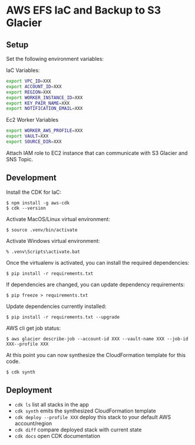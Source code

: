 # AWS EFS IaC and Backup to S3 Glacier

## Setup

Set the following environment variables:

IaC Variables:

```bash
export VPC_ID=XXX
export ACCOUNT_ID=XXX
export REGION=XXX
export WORKER_INSTANCE_ID=XXX
export KEY_PAIR_NAME=XXX
export NOTIFICATION_EMAIL=XXX
```

Ec2 Worker Variables

```bash
export WORKER_AWS_PROFILE=XXX
export VAULT=XXX
export SOURCE_DIR=XXX
```

Attach IAM role to EC2 instance that can communicate with S3 Glacier and SNS Topic.

## Development

Install the CDK for IaC:

```
$ npm install -g aws-cdk
$ cdk --version
```

Activate MacOS/Linux virtual environment:

```
$ source .venv/bin/activate
```

Activate Windows virtual environment:

```
% .venv\Scripts\activate.bat
```

Once the virtualenv is activated, you can install the required dependencies:

```
$ pip install -r requirements.txt
```

If dependencies are changed, you can update dependency requirements:

```
$ pip freeze > requirements.txt
```

Update dependencies currently installed:

```
$ pip install -r requirements.txt --upgrade
```

AWS cli get job status:

```
$ aws glacier describe-job --account-id XXX --vault-name XXX --job-id XXX--profile XXX
```

At this point you can now synthesize the CloudFormation template for this code.

```
$ cdk synth
```

## Deployment

* `cdk ls`                         list all stacks in the app
* `cdk synth`                      emits the synthesized CloudFormation template
* `cdk deploy --profile XXX`       deploy this stack to your default AWS account/region
* `cdk diff`                       compare deployed stack with current state
* `cdk docs`                       open CDK documentation
